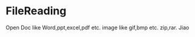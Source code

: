 FileReading
===========

Open Doc like Word,ppt,excel,pdf etc.
     image like gif,bmp etc.
     zip,rar.
                                Jiao
